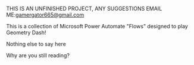 THIS IS AN UNFINISHED PROJECT, ANY SUGGESTIONS EMAIL ME:gamergator665@gmail.com

This is a collection of Microsoft Power Automate "Flows" designed to play Geometry Dash!




Nothing else to say here





















Why are you still reading?
